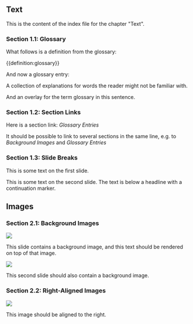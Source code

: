 
## Text 


This is the content of the index file for the chapter "Text".

### Section 1.1: Glossary

What follows is a definition from the glossary:

{{definition:glossary}}

And now a glossary entry:

A collection of explanations for words the reader might not be familiar with.

And an overlay for the term glossary in this sentence.


### Section 1.2: Section Links

Here is a section link: _Glossary Entries_

It should be possible to link to several sections in the same line, e.g. to _Background Images_ and _Glossary Entries_


### Section 1.3: Slide Breaks

This is some text on the first slide.



This is some text on the second slide. The text is below a headline with a continuation marker.



## Images 

### Section 2.1: Background Images

![](img/full.png)

This slide contains a background image, and this text should be rendered on top of that image.



![](img/full.png)

This second slide should also contain a background image.


### Section 2.2: Right-Aligned Images

![](img/half.png)

This image should be aligned to the right.


